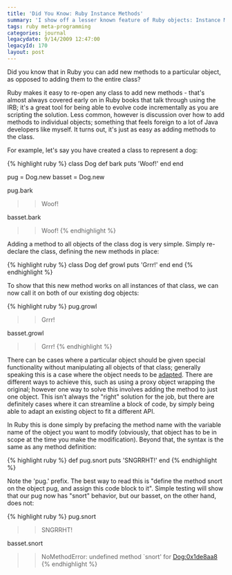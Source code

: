 ```yaml
---
title: 'Did You Know: Ruby Instance Methods'
summary: 'I show off a lesser known feature of Ruby objects: Instance Methods'
tags: ruby meta-programming
categories: journal
legacydate: 9/14/2009 12:47:00
legacyId: 170
layout: post
---
```


Did you know that in Ruby you can add new methods to a particular object, as opposed to adding them to the entire class?

Ruby makes it easy to re-open any class to add new methods - that's almost always covered early on in Ruby books that talk through using the IRB; it's a great tool for being able to evolve code incrementally as you are scripting the solution. Less common, however is discussion over how to add methods to individual objects; something that feels foreign to a lot of Java developers like myself. It turns out, it's just as easy as adding methods to the class.

For example, let's say you have created a class to represent a dog:

{% highlight ruby %}
class Dog
 def bark
  puts 'Woof!'
 end
end

pug = Dog.new
basset = Dog.new

pug.bark
>> Woof!

basset.bark
>> Woof!
{% endhighlight %}

Adding a method to all objects of the class dog is very simple. Simply re-declare the class, defining the new methods in place:

{% highlight ruby %}
class Dog
 def growl
  puts 'Grrr!'
 end
end
{% endhighlight %}

To show that this new method works on all instances of that class, we can now call it on both of our existing dog objects:

{% highlight ruby %}
pug.growl
>> Grrr!

basset.growl
>> Grrr!
{% endhighlight %}

There can be cases where a particular object should be given special functionality without manipulating all objects of that class; generally speaking this is a case where the object needs to be [adapted](http://en.wikipedia.org/wiki/Adapter_pattern). There are different ways to achieve this, such as using a proxy object wrapping the original; however one way to solve this involves adding the method to just one object. This isn't always the "right" solution for the job, but there are definitely cases where it can streamline a block of code, by simply being able to adapt an existing object to fit a different API.

In Ruby this is done simply by prefacing the method name with the variable name of the object you want to modify (obviously, that object has to be in scope at the time you make the modification). Beyond that, the syntax is the same as any method definition:

{% highlight ruby %}
def pug.snort
 puts 'SNGRRHT!'
end
{% endhighlight %}

Note the 'pug.' prefix. The best way to read this is "define the method snort on the object pug, and assign this code block to it". Simple testing will show that our pug now has "snort" behavior, but our basset, on the other hand, does not:

{% highlight ruby %}
pug.snort
>> SNGRRHT!

basset.snort
>> NoMethodError: undefined method `snort' for <Dog:0x1de8aa8>
{% endhighlight %}